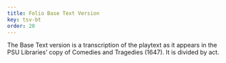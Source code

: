 ```yaml
---
title: Folio Base Text Version
key: tsv-bt
order: 20
---
```


<p>The Base Text version is a transcription of the playtext as it appears in the PSU Libraries’ copy of Comedies and Tragedies (1647). It is divided by act.</p>